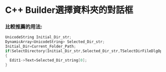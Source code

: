 # C++ Builder選擇資料夾的對話框

### 比較推薦的用法:
```cpp
UnicodeString Initial_Dir_str;
DynamicArray<UnicodeString> Selected_Dir_str;
Initial_Dir=Current_Folder_Path;
if(SelectDirectory(Initial_Dir_str,Selected_Dir_str,TSelectDirFileDlgOpts(),L"請選擇資料夾",L"目標資料夾",L"選擇資料夾"))
{
  Edit1->Text=Selected_Dir_string[0];
}
```
